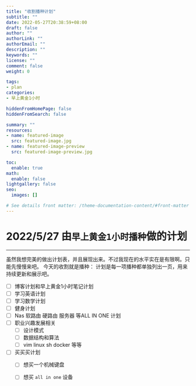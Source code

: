 ```yaml
---
title: "收割播种计划"
subtitle: ""
date: 2022-05-27T20:38:59+08:00
draft: false
author: ""
authorLink: ""
authorEmail: ""
description: ""
keywords: ""
license: ""
comment: false
weight: 0

tags:
- plan
categories:
- 早上黄金1小时

hiddenFromHomePage: false
hiddenFromSearch: false

summary: ""
resources:
- name: featured-image
  src: featured-image.jpg
- name: featured-image-preview
  src: featured-image-preview.jpg

toc:
  enable: true
math:
  enable: false
lightgallery: false
seo:
  images: []

# See details front matter: /theme-documentation-content/#front-matter
---
```



# 2022/5/27 由`早上黄金1小时播种`做的计划

------
虽然我想完美的做出计划表，并且展现出来。不过我现在的水平实在是有限啊。只能先慢慢来吧。
今天的收割就是播种： 计划是每一项播种都单独列出一页，用来持续更新和展示吧。

- [ ]  博客计划和早上黄金1小时笔记计划
- [ ]  学习英语计划
- [ ]  学习数学计划 
- [ ]  健身计划
- [ ]  Nas 软路由 硬路由 服务器 等ALL IN ONE 计划
- [ ]  职业兴趣发展相关
    - [ ]  设计模式
    - [ ]  数据结构和算法
    - [ ]  vim linux sh docker 等等
    
- [ ]  买买买计划
    - [ ] 想买一个机械键盘
    - [ ] 想买 `all in one` 设备
    

<!--more-->
